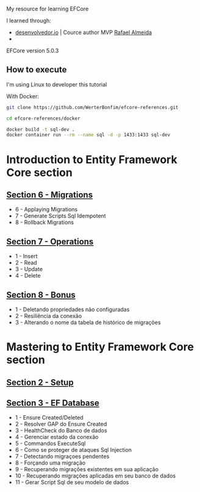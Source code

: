 My resource for learning EFCore

I learned through:
* [desenvolvedor.io][dev.io] | Cource author MVP [Rafael Almeida][rafael]
* 




EFCore version 5.0.3

## How to execute

I'm using Linux to developer this tutorial

With Docker:
```bash
git clone https://github.com/WerterBonfim/efcore-references.git

cd efcore-references/docker

docker build -t sql-dev .
docker container run --rm --name sql -d -p 1433:1433 sql-dev

```

# Introduction to Entity Framework Core section

## [Section 6 - Migrations][level01.migrations]

 * 6 - Applaying Migrations
 * 7 - Generate Scripts Sql Idempotent
 * 8 - Rollback Migrations

## [Section 7 - Operations][level01.operations]

* 1 - Insert
* 2 - Read
* 3 - Update
* 4 - Delete

## [Section 8 - Bonus][level01.bonus]
* 1 - Deletando propriedades não configuradas
* 2 - Resiliência da conexão
* 3 - Alterando o nome da tabela de histórico de migrações


# Mastering to Entity Framework Core section

## [Section 2 - Setup][level02.setup]


## [Section 3 - EF Database][level02.ef-database]

* 1 - Ensure Created/Deleted
* 2 -  Resolver GAP do Ensure Created
* 3 -  HealthCheck do Banco de dados
* 4 -  Gerenciar estado da conexão
* 5 -  Commandos ExecuteSql
* 6 -  Como se proteger de ataques Sql Injection
* 7 -  Detectando migraçoes pendentes
* 8 -  Forçando uma migração
* 9 -  Recuperando migrações existentes em sua aplicação
* 10 - Recuperando migrações aplicadas em seu banco de dados
* 11 - Gerar Script Sql de seu modelo de dados


[dev.io]:https://desenvolvedor.io/
[rafael]:https://github.com/ralmsdeveloper

[level01.migrations]:howto/01-introduction/06-migracoes.md
[level01.operations]:howto/01-introduction/07-operations.md
[level01.bonus]:howto/01-introduction/08-bonus.md

[level02.setup]:howto/02-mastering/02-setup.md
[level02.ef-database]:howto/02-mastering/03-ef-database.md
